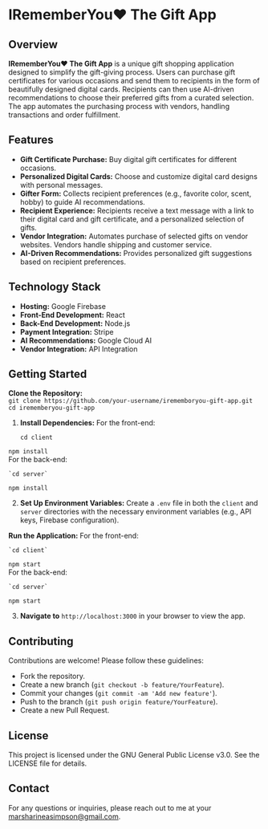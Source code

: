 # **IRememberYou♥ The Gift App**

## **Overview**

**IRememberYou♥ The Gift App** is a unique gift shopping application designed to simplify the gift-giving process. Users can purchase gift certificates for various occasions and send them to recipients in the form of beautifully designed digital cards. Recipients can then use AI-driven recommendations to choose their preferred gifts from a curated selection. The app automates the purchasing process with vendors, handling transactions and order fulfillment.

## **Features**

* **Gift Certificate Purchase:** Buy digital gift certificates for different occasions.  
* **Personalized Digital Cards:** Choose and customize digital card designs with personal messages.  
* **Gifter Form:** Collects recipient preferences (e.g., favorite color, scent, hobby) to guide AI recommendations.  
* **Recipient Experience:** Recipients receive a text message with a link to their digital card and gift certificate, and a personalized selection of gifts.  
* **Vendor Integration:** Automates purchase of selected gifts on vendor websites. Vendors handle shipping and customer service.  
* **AI-Driven Recommendations:** Provides personalized gift suggestions based on recipient preferences.

## **Technology Stack**

* **Hosting:** Google Firebase  
* **Front-End Development:** React  
* **Back-End Development:** Node.js  
* **Payment Integration:** Stripe  
* **AI Recommendations:** Google Cloud AI  
* **Vendor Integration:** API Integration

## **Getting Started**

**Clone the Repository:**  
 `git clone https://github.com/your-username/irememboryou-gift-app.git`  
`cd irememberyou-gift-app`

1. **Install Dependencies:** For the front-end:

   `cd client`

`npm install`  
For the back-end:  
	  
	`cd server`  
`npm install`

2. **Set Up Environment Variables:** Create a `.env` file in both the `client` and `server` directories with the necessary environment variables (e.g., API keys, Firebase configuration).

**Run the Application:** For the front-end:

	`cd client`  
`npm start`  
For the back-end:

	`cd server`  
`npm start`

3. **Navigate to** `http://localhost:3000` in your browser to view the app.

## **Contributing**

Contributions are welcome\! Please follow these guidelines:

* Fork the repository.  
* Create a new branch (`git checkout -b feature/YourFeature`).  
* Commit your changes (`git commit -am 'Add new feature'`).  
* Push to the branch (`git push origin feature/YourFeature`).  
* Create a new Pull Request.

## **License**

This project is licensed under the GNU General Public License v3.0. See the LICENSE file for details.

## **Contact**

For any questions or inquiries, please reach out to me at your marsharineasimpson@gmail.com.

